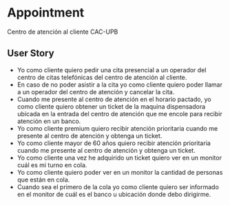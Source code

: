 # Appointment

Centro de atención al cliente CAC-UPB

## User Story

- Yo como cliente quiero pedir una cita presencial a un operador del centro de citas telefónicas del centro de atención al cliente.
- En caso de no poder asistir a la cita yo como cliente quiero poder llamar a un operador del centro de atención y cancelar la cita.
- Cuando me presente al centro de atención en el horario pactado, yo como cliente quiero obtener un ticket de la maquina dispensadora ubicada en la entrada del centro de atención que me encole para recibir atención en un banco.
- Yo como cliente premium quiero recibir atención prioritaria cuando me presente al centro de atención y obtenga un ticket.
- Yo como cliente mayor de 60 años quiero recibir atención prioritaria cuando me presente al centro de atención y obtenga un ticket.
- Yo como cliente una vez he adquirido un ticket quiero ver en un monitor cuál es mi turno en cola.
- Yo como cliente quiero poder ver en un monitor la cantidad de personas que están en cola.
- Cuando sea el primero de la cola yo como cliente quiero ser informado en el monitor de cuál es el banco u ubicación donde debo dirigirme.
